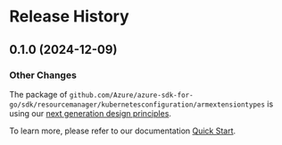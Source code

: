 # Release History

## 0.1.0 (2024-12-09)
### Other Changes

The package of `github.com/Azure/azure-sdk-for-go/sdk/resourcemanager/kubernetesconfiguration/armextensiontypes` is using our [next generation design principles](https://azure.github.io/azure-sdk/general_introduction.html).

To learn more, please refer to our documentation [Quick Start](https://aka.ms/azsdk/go/mgmt).